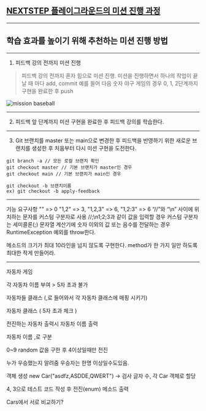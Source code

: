 ## [NEXTSTEP 플레이그라운드의 미션 진행 과정](https://github.com/next-step/nextstep-docs/blob/master/playground/README.md)

---
## 학습 효과를 높이기 위해 추천하는 미션 진행 방법

---
1. 피드백 강의 전까지 미션 진행 
> 피드백 강의 전까지 혼자 힘으로 미션 진행. 미션을 진행하면서 하나의 작업이 끝날 때 마다 add, commit
> 예를 들어 다음 숫자 야구 게임의 경우 0, 1, 2단계까지 구현을 완료한 후 push

![mission baseball](https://raw.githubusercontent.com/next-step/nextstep-docs/master/playground/images/mission_baseball.png)

---
2. 피드백 앞 단계까지 미션 구현을 완료한 후 피드백 강의를 학습한다.

---
3. Git 브랜치를 master 또는 main으로 변경한 후 피드백을 반영하기 위한 새로운 브랜치를 생성한 후 처음부터 다시 미션 구현을 도전한다.

```
git branch -a // 모든 로컬 브랜치 확인
git checkout master // 기본 브랜치가 master인 경우
git checkout main // 기본 브랜치가 main인 경우

git checkout -b 브랜치이름
ex) git checkout -b apply-feedback
```

-----

기능 요구사항 "" => 0 "1,2" => 3, "1,2,3" => 6, "1,2:3" => 6
“//”와 “\n” 사이에 위치하는 문자를 커스텀 구분자로 사용 //;\n1;2;3과 같이 값을 입력할 경우 커스텀 구분자는 세미콜론(;)
문자열 계산기에 숫자 이외의 값 또는 음수를 전달하는 경우 RuntimeException 예외를 throw한다.

메소드의 크기가 최대 10라인을 넘지 않도록 구현한다.
method가 한 가지 일만 하도록 최대한 작게 만들어라.

-----

자동차 게임

각 자동차 이름 부여 > 5자 초과 불가

자동차들 클래스 (,로 들어와서 각 자동차 클래스에 매핑 시키기)

자동차 클래스 ( 5자 초과 체크 ) 

전진하는 자동차 출력시 자동차 이름 출력

자동차 이름 ,로 구분

0~9 random 값을 구한 후 4이상일때만 전진

누가 우승했는지 알려줌 우승자는 한명 이상일수도있음.

객체 생성 new Car("asdfz,ASDDE,QWERT") -> 검사 글자 수, 각 Car 객체로 할당

4, 3으로 테스트 코드 작성 후 전진(enum) 메소드 출력

Cars에서 서로 비교하기?